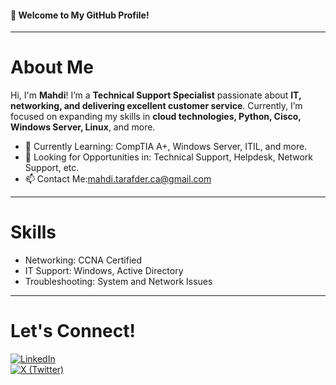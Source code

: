 #### 👋 Welcome to My GitHub Profile!

---

# About Me  
Hi, I'm **Mahdi**! I’m a **Technical Support Specialist** passionate about **IT, networking, and delivering excellent customer service**. Currently, I’m focused on expanding my skills in **cloud technologies, Python, Cisco, Windows Server, Linux**, and more.

- 🌱 Currently Learning: CompTIA A+, Windows Server, ITIL, and more.  
- 💼 Looking for Opportunities in: Technical Support, Helpdesk, Network Support, etc.  
- 📫 Contact Me:[mahdi.tarafder.ca@gmail.com](mailto:mahdi.tarafder.ca@gmail.com)  

---

# Skills  
- Networking: CCNA Certified  
- IT Support: Windows, Active Directory  
- Troubleshooting: System and Network Issues  

---

# Let's Connect!  
[![LinkedIn](https://img.shields.io/badge/LinkedIn-%230077B5.svg?style=for-the-badge&logo=linkedin&logoColor=white)](https://www.linkedin.com/in/Mahdi-Tarafder/)  
[![X (Twitter)](https://img.shields.io/badge/X-%231DA1F2.svg?style=for-the-badge&logo=twitter&logoColor=white)](https://x.com/MahdiHassa73606)  

